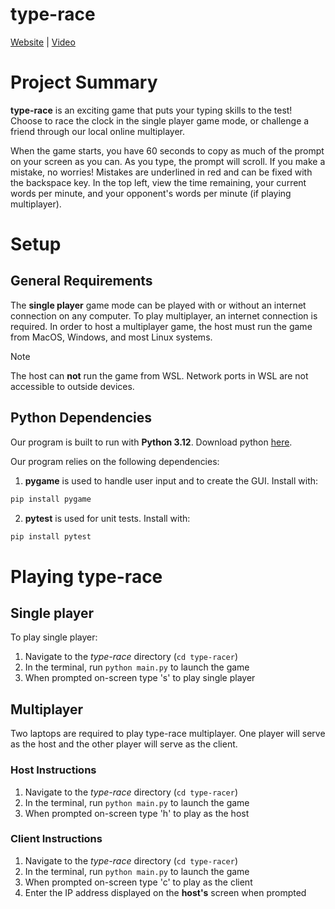 # type-race
[Website]() | [Video]()

# Project Summary

**type-race** is an exciting game that puts your typing skills to the test! Choose to race the clock in the single player game mode, or challenge a friend through our local online multiplayer.

When the game starts, you have 60 seconds to copy as much of the prompt on your screen as you can. As you type, the prompt will scroll. If you make a mistake, no worries! Mistakes are underlined in red and can be fixed with the backspace key. In the top left, view the time remaining, your current words per minute, and your opponent's words per minute (if playing multiplayer).

# Setup

## General Requirements

The **single player** game mode can be played with or without an internet connection on any computer. To play multiplayer, an internet connection is required. In order to host a multiplayer game, the host must run the game from MacOS, Windows, and most Linux systems. 

> [!NOTE]  
> The host can **not** run the game from WSL. Network ports in WSL are not accessible to outside devices.

## Python Dependencies

Our program is built to run with **Python 3.12**. Download python
[here](https://www.python.org/downloads/).

Our program relies on the following dependencies:

1. **pygame** is used to handle user input and to create the GUI. Install with:
```bash
pip install pygame
```
2. **pytest** is used for unit tests. Install with:
```bash
pip install pytest
```

# Playing type-race

## Single player

To play single player:

1. Navigate to the *type-race* directory (`cd type-racer`)
2. In the terminal, run `python main.py` to launch the game
3. When prompted on-screen type 's' to play single player

## Multiplayer

Two laptops are required to play type-race multiplayer. One player will serve as the host and the other player will serve as the client.

### Host Instructions

1. Navigate to the *type-race* directory (`cd type-racer`)
2. In the terminal, run `python main.py` to launch the game
3. When prompted on-screen type 'h' to play as the host

### Client Instructions

1. Navigate to the *type-race* directory (`cd type-racer`)
2. In the terminal, run `python main.py` to launch the game
3. When prompted on-screen type 'c' to play as the client
4. Enter the IP address displayed on the **host's** screen when prompted
